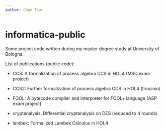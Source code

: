 ```yaml
---
author: Chun Tian
---
```


# informatica-public

Some project code written during my master degree study at University of Bologna.

List of publications \(public code\):

-   CCS: A formalization of process algebra CCS in HOL4 \(MSC exam project\)

-   CCS2: Further formalization of process algebra CCS in HOL4 \(tirocinio\)
-   FOOL: A bytecode compiler and interpreter for FOOL+ language \(ASP exam project\)
-   cryptanalysis: Differential cryptanalysis on DES \(reduced to 4 rounds\)
-   lambek: Formalized Lambek Calculus in HOL4


